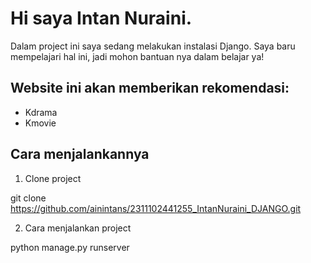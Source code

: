 # Hi saya Intan Nuraini.
Dalam project ini saya sedang melakukan instalasi Django. Saya baru mempelajari hal ini, jadi mohon bantuan nya dalam belajar ya! 
## Website ini akan memberikan rekomendasi:
- Kdrama
- Kmovie
## Cara menjalankannya
1. Clone project

git clone https://github.com/ainintans/2311102441255_IntanNuraini_DJANGO.git

2. Cara menjalankan project

python manage.py runserver
